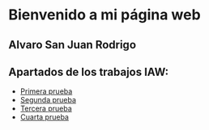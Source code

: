 # Bienvenido a mi página web

## Alvaro San Juan Rodrigo


## Apartados de los trabajos IAW:

- [Primera prueba]()
- [Segunda prueba]()
- [Tercera prueba]()
- [Cuarta prueba]()
